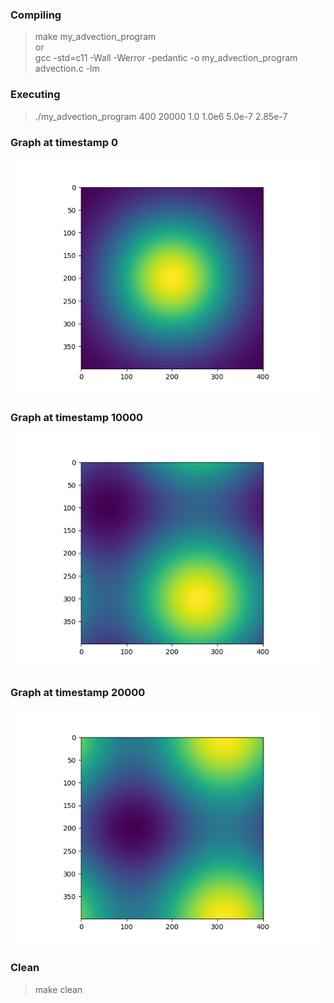 ### Compiling
> make my_advection_program <br>
> or <br>
> gcc -std=c11 -Wall -Werror -pedantic -o my_advection_program advection.c -lm

### Executing 
> ./my_advection_program 400 20000 1.0 1.0e6 5.0e-7 2.85e-7

### Graph at timestamp 0
![Graph at timestamp 0](timestamp_init.png)

### Graph at timestamp 10000
![Graph at timestamp 10000](timestamp_mid.png)

### Graph at timestamp 20000
![Graph at timestamp 20000](timestamp_end.png)


### Clean
> make clean